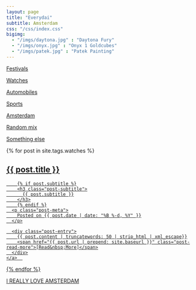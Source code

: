 ```yaml
---
layout: page
title: "Everydai"
subtitle: Amsterdam
css: "/css/index.css"
bigimg:
  - "/imgs/daytona.jpg" : "Daytona Fury"
  - "/imgs/onyx.jpg" : "Onyx 1 Goldcubes"
  - "/imgs/patek.jpg" : "Patek Painting"
---
```


<div class="list-filters">
  <a href="/festivals" class="list-filter">Festivals</a>
  
  <a href="/watches" class="list-filter">Watches</a>

  <a href="/automobiles" class="list-filter">Automobiles</a>

  <a href="/sports" class="list-filter">Sports</a>

  <a href="/amsterdam" class="list-filter">Amsterdam</a>

  <a href="/random" class="list-filter">Random mix</a>

  <a href="/customjobs" class="list-filter">Something else</a>

</div>

<div class="posts-list">
  {% for post in site.tags.watches %}
  <article>
    <a class="post-preview" href="{{ post.url | prepend: site.baseurl }}">
	    <h2 class="post-title">{{ post.title }}</h2>

	    {% if post.subtitle %}
	    <h3 class="post-subtitle">
	      {{ post.subtitle }}
	    </h3>
	    {% endif %}
      <p class="post-meta">
        Posted on {{ post.date | date: "%B %-d, %Y" }}
      </p>

      <div class="post-entry">
        {{ post.content | truncatewords: 50 | strip_html | xml_escape}}
        <span href="{{ post.url | prepend: site.baseurl }}" class="post-read-more">[Read&nbsp;More]</span>
      </div>
    </a>  
   </article>
  {% endfor %}
</div>

I REALLY LOVE AMSTERDAM
